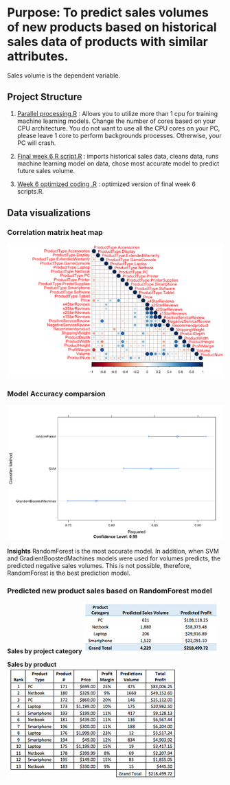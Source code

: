 # Purpose: To predict sales volumes of new products based on historical sales data of products with similar attributes. 

Sales volume is the dependent variable.


## Project Structure 
1. [Parallel processing.R](https://github.com/nlynch504/data-analytics-portfolio/blob/master/R%20projects/Multiple%20Regression%20in%20R%20-%20Predicting%20sales/Parallel%20processing.R)  : Allows you to utilize more than 1 cpu for training machine learning models. Change the number of cores based on your CPU architecture. You do not want to use all the CPU cores on your PC, please leave 1 core to perform backgrounds processes. Otherwise, your PC will crash.

2. [Final week 6 R script.R](https://github.com/nlynch504/data-analytics-portfolio/blob/master/R%20projects/Multiple%20Regression%20in%20R%20-%20Predicting%20sales/Final%20week%206%20R%20script.R) : imports historical sales data, cleans data, runs machine learning model on data, chose most accurate model to predict future sales volume.

3. [Week 6 optimized coding .R](https://github.com/nlynch504/data-analytics-portfolio/blob/master/R%20projects/Multiple%20Regression%20in%20R%20-%20Predicting%20sales/Week%206%20optimized%20coding%20.R) : optimized version of final week 6 scripts.R.

## Data visualizations
### Correlation matrix heat map
![correlation matrix](https://github.com/nlynch504/data-analytics-portfolio/blob/master/R%20projects/Multiple%20Regression%20in%20R%20-%20Predicting%20sales/Final%20report/Corr%20matrix%20heat%20map.png)

### Model Accuracy comparsion
![dotplot](https://github.com/nlynch504/data-analytics-portfolio/blob/master/R%20projects/Multiple%20Regression%20in%20R%20-%20Predicting%20sales/Final%20report/Model%20accuracy.png)

**Insights** RandomForest is the most accurate model. In addition, when SVM and GradientBoostedMachines models were used for volumes predicts, the predicted negative sales volumes. This is not possible, therefore, RandomForest is the best prediction model.

### Predicted new product sales based on RandomForest model
**Sales by project category**
![Project category](https://github.com/nlynch504/data-analytics-portfolio/blob/master/R%20projects/Multiple%20Regression%20in%20R%20-%20Predicting%20sales/Final%20report/Product%20category%20sales.png)

**Sales by product**
![Project sales](https://github.com/nlynch504/data-analytics-portfolio/blob/master/R%20projects/Multiple%20Regression%20in%20R%20-%20Predicting%20sales/Final%20report/Product%20sales.png)
